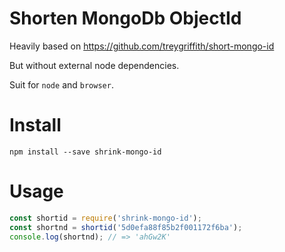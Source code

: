 # Shorten MongoDb ObjectId

Heavily based on https://github.com/treygriffith/short-mongo-id

But without external node dependencies.

Suit for `node` and `browser`.

# Install

```console
npm install --save shrink-mongo-id
```

# Usage

```js
const shortid = require('shrink-mongo-id');
const shortnd = shortid('5d0efa88f85b2f001172f6ba');
console.log(shortnd); // => 'ahGw2K'
```